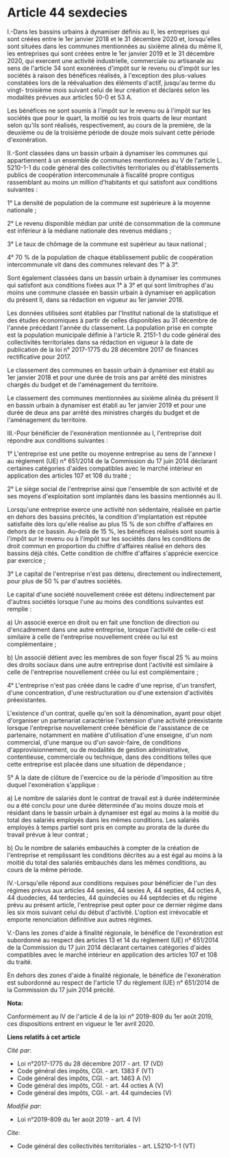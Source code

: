 # Article 44 sexdecies

I.-Dans les bassins urbains à dynamiser définis au II, les entreprises qui sont créées entre le 1er janvier 2018 et le 31
décembre 2020 et, lorsqu'elles sont situées dans les communes mentionnées au sixième alinéa du même II, les entreprises qui
sont créées entre le 1er janvier 2019 et le 31 décembre 2020, qui exercent une activité industrielle, commerciale ou
artisanale au sens de l'article 34 sont exonérées d'impôt sur le revenu ou d'impôt sur les sociétés à raison des bénéfices
réalisés, à l'exception des plus-values constatées lors de la réévaluation des éléments d'actif, jusqu'au terme du vingt-
troisième mois suivant celui de leur création et déclarés selon les modalités prévues aux articles 50-0 et 53 A. 

Les bénéfices ne sont soumis à l'impôt sur le revenu ou à l'impôt sur les sociétés que pour le quart, la moitié ou les trois
quarts de leur montant selon qu'ils sont réalisés, respectivement, au cours de la première, de la deuxième ou de la troisième
période de douze mois suivant cette période d'exonération. 

II.-Sont classées dans un bassin urbain à dynamiser les communes qui appartiennent à un ensemble de communes mentionnées au V
de l'article L. 5210-1-1 du code général des collectivités territoriales ou d'établissements publics de coopération
intercommunale à fiscalité propre contigus rassemblant au moins un million d'habitants et qui satisfont aux conditions
suivantes : 

1° La densité de population de la commune est supérieure à la moyenne nationale ; 

2° Le revenu disponible médian par unité de consommation de la commune est inférieur à la médiane nationale des revenus
médians ; 

3° Le taux de chômage de la commune est supérieur au taux national ; 

4° 70 % de la population de chaque établissement public de coopération intercommunale vit dans des communes relevant des 1° à
3°. 

Sont également classées dans un bassin urbain à dynamiser les communes qui satisfont aux conditions fixées aux 1° à 3° et qui
sont limitrophes d'au moins une commune classée en bassin urbain à dynamiser en application du présent II, dans sa rédaction
en vigueur au 1er janvier 2018. 

Les données utilisées sont établies par l'Institut national de la statistique et des études économiques à partir de celles
disponibles au 31 décembre de l'année précédant l'année du classement. La population prise en compte est la population
municipale définie à l'article R. 2151-1 du code général des collectivités territoriales dans sa rédaction en vigueur à la
date de publication de la loi n° 2017-1775 du 28 décembre 2017 de finances rectificative pour 2017. 

Le classement des communes en bassin urbain à dynamiser est établi au 1er janvier 2018 et pour une durée de trois ans par
arrêté des ministres chargés du budget et de l'aménagement du territoire. 

Le classement des communes mentionnées au sixième alinéa du présent II en bassin urbain à dynamiser est établi au 1er janvier
2019 et pour une durée de deux ans par arrêté des ministres chargés du budget et de l'aménagement du territoire. 

III.-Pour bénéficier de l'exonération mentionnée au I, l'entreprise doit répondre aux conditions suivantes : 

1° L'entreprise est une petite ou moyenne entreprise au sens de l'annexe I au règlement (UE) n° 651/2014 de la Commission du
17 juin 2014 déclarant certaines catégories d'aides compatibles avec le marché intérieur en application des articles 107 et
108 du traité ; 

2° Le siège social de l'entreprise ainsi que l'ensemble de son activité et de ses moyens d'exploitation sont implantés dans
les bassins mentionnés au II. 

Lorsqu'une entreprise exerce une activité non sédentaire, réalisée en partie en dehors des bassins précités, la condition
d'implantation est réputée satisfaite dès lors qu'elle réalise au plus 15 % de son chiffre d'affaires en dehors de ce bassin.
Au-delà de 15 %, les bénéfices réalisés sont soumis à l'impôt sur le revenu ou à l'impôt sur les sociétés dans les conditions
de droit commun en proportion du chiffre d'affaires réalisé en dehors des bassins déjà cités. Cette condition de chiffre
d'affaires s'apprécie exercice par exercice ; 

3° Le capital de l'entreprise n'est pas détenu, directement ou indirectement, pour plus de 50 % par d'autres sociétés. 

Le capital d'une société nouvellement créée est détenu indirectement par d'autres sociétés lorsque l'une au moins des
conditions suivantes est remplie : 

a) Un associé exerce en droit ou en fait une fonction de direction ou d'encadrement dans une autre entreprise, lorsque
l'activité de celle-ci est similaire à celle de l'entreprise nouvellement créée ou lui est complémentaire ; 

b) Un associé détient avec les membres de son foyer fiscal 25 % au moins des droits sociaux dans une autre entreprise dont
l'activité est similaire à celle de l'entreprise nouvellement créée ou lui est complémentaire ; 

4° L'entreprise n'est pas créée dans le cadre d'une reprise, d'un transfert, d'une concentration, d'une restructuration ou
d'une extension d'activités préexistantes. 

L'existence d'un contrat, quelle qu'en soit la dénomination, ayant pour objet d'organiser un partenariat caractérise
l'extension d'une activité préexistante lorsque l'entreprise nouvellement créée bénéficie de l'assistance de ce partenaire,
notamment en matière d'utilisation d'une enseigne, d'un nom commercial, d'une marque ou d'un savoir-faire, de conditions
d'approvisionnement, ou de modalités de gestion administrative, contentieuse, commerciale ou technique, dans des conditions
telles que cette entreprise est placée dans une situation de dépendance ; 

5° A la date de clôture de l'exercice ou de la période d'imposition au titre duquel l'exonération s'applique : 

a) Le nombre de salariés dont le contrat de travail est à durée indéterminée ou a été conclu pour une durée déterminée d'au
moins douze mois et résidant dans le bassin urbain à dynamiser est égal au moins à la moitié du total des salariés employés
dans les mêmes conditions. Les salariés employés à temps partiel sont pris en compte au prorata de la durée du travail prévue
à leur contrat ; 

b) Ou le nombre de salariés embauchés à compter de la création de l'entreprise et remplissant les conditions décrites au a
est égal au moins à la moitié du total des salariés embauchés dans les mêmes conditions, au cours de la même période. 

IV.-Lorsqu'elle répond aux conditions requises pour bénéficier de l'un des régimes prévus aux articles 44 sexies, 44 sexies
A, 44 septies, 44 octies A, 44 duodecies, 44 terdecies, 44 quindecies ou 44 septdecies et du régime prévu au présent article,
l'entreprise peut opter pour ce dernier régime dans les six mois suivant celui du début d'activité. L'option est irrévocable
et emporte renonciation définitive aux autres régimes. 

V.-Dans les zones d'aide à finalité régionale, le bénéfice de l'exonération est subordonné au respect des articles 13 et 14
du règlement (UE) n° 651/2014 de la Commission du 17 juin 2014 déclarant certaines catégories d'aides compatibles avec le
marché intérieur en application des articles 107 et 108 du traité. 

En dehors des zones d'aide à finalité régionale, le bénéfice de l'exonération est subordonné au respect de l'article 17 du
règlement (UE) n° 651/2014 de la Commission du 17 juin 2014 précité.

**Nota:**

Conformément au IV de l'article 4 de la loi n° 2019-809 du 1er août 2019, ces dispositions entrent en vigueur le 1er avril
2020.

**Liens relatifs à cet article**

_Cité par_:

  - Loi n°2017-1775 du 28 décembre 2017 - art. 17 (VD)
  - Code général des impôts, CGI. - art. 1383 F (VT)
  - Code général des impôts, CGI. - art. 1463 A (V)
  - Code général des impôts, CGI. - art. 44 octies A (V)
  - Code général des impôts, CGI. - art. 44 quindecies (V)

_Modifié par_:

  - Loi n°2019-809 du 1er août 2019 - art. 4 (V)

_Cite_:

  - Code général des collectivités territoriales - art. L5210-1-1 (VT)
